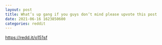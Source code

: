 ```yaml
--- 
layout: post 
title: What’s up gang if you guys don’t mind please upvote this post 
date: 2021-06-16 1623850600 
categories: reddit 
--- 
```

https://redd.it/o151sf